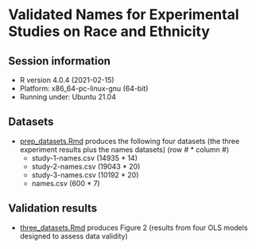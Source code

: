 # Validated Names for Experimental Studies on Race and Ethnicity

## Session information 

* R version 4.0.4 (2021-02-15)
* Platform: x86_64-pc-linux-gnu (64-bit)
* Running under: Ubuntu 21.04

## Datasets

* [prep_datasets.Rmd](https://github.com/jaeyk/validated_names/blob/main/code/prep_datasets.Rmd) produces the following four datasets (the three experiment results plus the names datasets) (row # * column #)
  * study-1-names.csv (14935 * 14) 
  * study-2-names.csv (19043 * 20)
  * study-3-names.csv (10192 * 20)
  * names.csv (600 * 7)

## Validation results

* [three_datasets.Rmd](https://github.com/jaeyk/validated_names/blob/main/code/three_datasets.Rmd) produces Figure 2 (results from four OLS models designed to assess data validity)
